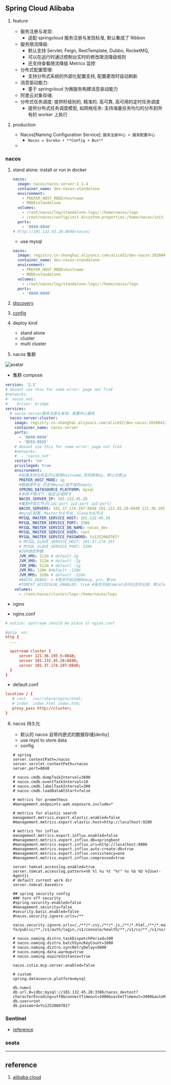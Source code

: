 ## Spring Cloud Alibaba

1. feature

   - 服务注册与发现:
     - 适配 springcloud 服务注册与发现标准, 默认集成了 Ribbon
   - 服务限流降级:
     - 默认支持 Servlet, Feign, RestTemplate, Dubbo, RocketMQ,
     - 可以在运行时通过控制台实时的修改限流降级规则
     - 还支持查看限流降级 Metrics 监控
   - 分布式配置管理:
     - 支持分布式系统的外部化配置支持, 配置更改时自动刷新
   - 消息驱动能力:
     - 基于 springcloud 为微服务构建消息驱动能力
   - 阿里云对象存储:
   - 分布式任务调度: 提供秒级别的, 精准的, 高可靠, 高可用的定时任务调度
     - 提供分布式任务调度模型, 如网格任务: 支持海量任务均匀的分布到所有的 worker 上执行

2. production

   - Nacos[Naming Configuration Service]: `服务注册中心 + 服务配置中心`
     - `Nacos = Eureka + **Config + Bus**`
   -

### nacos

1. stand alone: install or run in docker

   ```yml
   nacos:
     image: nacos/nacos-server:1.1.4
     container_name: dev-nacos-standalone
     environment:
       - PREFER_HOST_MODE=hostname
       - MODE=standalone
     volumes:
       - /root/nacos/log/standalone-logs/:/home/nacos/logs
       - /root/nacos/config/init.d/custom.properties:/home/nacos/init.d/custom.properties
     ports:
       - '8848:8848'
   # http://101.132.45.28:8848/nacos/
   ```

   - use mysql

   ```yml
   nacos:
     image: registry.cn-shanghai.aliyuncs.com/alice52/dev-nacos:20200412.8bcaddc
     container_name: dev-nacos-standalone
     environment:
       - PREFER_HOST_MODE=hostname
       - MODE=standalone
     volumes:
       - /root/nacos/log/standalone-logs/:/home/nacos/logs
     ports:
       - '8848:8848'
   ```

2. [discovery](./02.服务注册中心.md/#4-nacosrecommend)
3. [config](./06.服务配置.md/#2-nacosrecommend)
4. deploy kind

   - stand alone
   - cluster
   - multi cluster

5. nacos 集群

![avatar](/static/image/spring/alibab-nacos-cluster.png)

- 集群 compose

```yml
version: '2.1'
# doonot use this for some error: page not find
#networks:
#  nacos_net:
#    driver: bridge
services:
  # nacos-server服务注册与发现，配置中心服务
  nacos-server-cluster:
    image: registry.cn-shanghai.aliyuncs.com/alice52/dev-nacos:20200412.8bcaddc
    container_name: nacos-server
    ports:
      - '8848:8848'
      - '9555:9555'
    # doonot use this for some error: page not find
    #networks:
    #  - 'nacos_net'
    restart: 'no'
    privileged: true
    environment:
      #如果支持主机名可以使用hostname,否则使用ip，默认也是ip
      PREFER_HOST_MODE: ip
      #数据源平台 仅支持mysql或不保存empty
      SPRING_DATASOURCE_PLATFORM: mysql
      #多网卡情况下，指定ip或网卡
      NACOS_SERVER_IP: 101.132.45.28
      #集群中其它节点[ip1:port ip2:port ip3:port]
      NACOS_SERVERS: 101.37.174.197:8848 101.132.45.28:8848 121.36.195.5:8848
      #mysql配置，Master为主节点，Slave为从节点
      MYSQL_MASTER_SERVICE_HOST: 101.132.45.28
      MYSQL_MASTER_SERVICE_PORT: 3306
      MYSQL_MASTER_SERVICE_DB_NAME: nacos_dev
      MYSQL_MASTER_SERVICE_USER: root
      MYSQL_MASTER_SERVICE_PASSWORD: Yu1252068782?
      # MYSQL_SLAVE_SERVICE_HOST: 101.37.174.197
      # MYSQL_SLAVE_SERVICE_PORT: 3306
      #JVM调优参数
      JVM_XMS: 512m # default 2g
      JVM_XMX: 512m # default :2g
      JVM_XMN: 512m # default :1g
      JVM_MS: 128m #default :128m
      JVM_MMS: 320m # default :320m
      #NACOS_DEBUG: n #是否开启远程debug，y/n，默认n
      #TOMCAT_ACCESSLOG_ENABLED: true #是否开始tomcat访问日志的记录，默认false
    volumes:
      - /root/nacos/cluster/logs:/home/nacos/logs
```

- nginx

- nginx.conf

```conf
# notice: upstream should be place in nginx.conf

#gzip  on;
http {
  ...

  upstream cluster {
      server 121.36.195.5:8848;
      server 101.132.45.28:8848;
      server 101.37.174.197:8848;
  }
}
```

- default.conf

```conf
location / {
   # root   /usr/share/nginx/html;
   # index  index.html index.htm;
   proxy_pass http://cluster;
}
```

6. nacos 持久化

   - 默认的 nacos 自带内嵌式的数据存储[derby]
   - use mysl to store data
   - config

   ```properties
   # spring
   server.contextPath=/nacos
   server.servlet.contextPath=/nacos
   server.port=8848

   # nacos.cmdb.dumpTaskInterval=3600
   # nacos.cmdb.eventTaskInterval=10
   # nacos.cmdb.labelTaskInterval=300
   # nacos.cmdb.loadDataAtStart=false

   # metrics for prometheus
   #management.endpoints.web.exposure.include=*

   # metrics for elastic search
   management.metrics.export.elastic.enabled=false
   #management.metrics.export.elastic.host=http://localhost:9200

   # metrics for influx
   management.metrics.export.influx.enabled=false
   #management.metrics.export.influx.db=springboot
   #management.metrics.export.influx.uri=http://localhost:8086
   #management.metrics.export.influx.auto-create-db=true
   #management.metrics.export.influx.consistency=one
   #management.metrics.export.influx.compressed=true

   server.tomcat.accesslog.enabled=true
   server.tomcat.accesslog.pattern=%h %l %u %t "%r" %s %b %D %{User-Agent}i
   # default current work dir
   server.tomcat.basedir=

   ## spring security config
   ### turn off security
   #spring.security.enabled=false
   #management.security=false
   #security.basic.enabled=false
   #nacos.security.ignore.urls=/**

   nacos.security.ignore.urls=/,/**/*.css,/**/*.js,/**/*.html,/**/*.map,/**/*.svg,/**/*.png,/**/*.ico,/console-fe/public/**,/v1/auth/login,/v1/console/health/**,/v1/cs/**,/v1/ns/**,/v1/cmdb/**,/actuator/**,/v1/console/server/**

   # nacos.naming.distro.taskDispatchPeriod=200
   # nacos.naming.distro.batchSyncKeyCount=1000
   # nacos.naming.distro.syncRetryDelay=5000
   # nacos.naming.data.warmup=true
   # nacos.naming.expireInstance=true

   nacos.istio.mcp.server.enabled=false

   # custom
   spring.datasource.platform=mysql

   db.num=1
   db.url.0=jdbc:mysql://101.132.45.28:3306/nacos_devtest?characterEncoding=utf8&connectTimeout=1000&socketTimeout=3000&autoReconnect=true
   db.user=root
   db.password=Yu1252068782?
   ```

### Sentinel

- [reference](04.服务降级.md/#3-sentinelrecommend)

### seata

---

## reference

1. [alibaba cloud](https://spring-cloud-alibaba-group.github.io/github-pages/greenwich/spring-cloud-alibaba.html)
